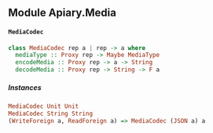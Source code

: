 ## Module Apiary.Media

#### `MediaCodec`

``` purescript
class MediaCodec rep a | rep -> a where
  mediaType :: Proxy rep -> Maybe MediaType
  encodeMedia :: Proxy rep -> a -> String
  decodeMedia :: Proxy rep -> String -> F a
```

##### Instances
``` purescript
MediaCodec Unit Unit
MediaCodec String String
(WriteForeign a, ReadForeign a) => MediaCodec (JSON a) a
```


